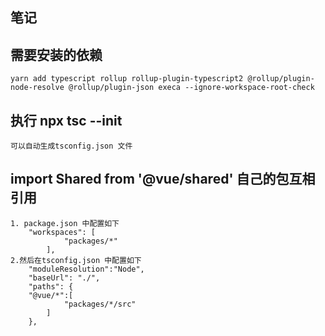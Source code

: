 ## 笔记

## 需要安装的依赖

    yarn add typescript rollup rollup-plugin-typescript2 @rollup/plugin-node-resolve @rollup/plugin-json execa --ignore-workspace-root-check

## 执行 npx tsc --init

    可以自动生成tsconfig.json 文件

## import Shared from '@vue/shared' 自己的包互相引用
    1. package.json 中配置如下
        "workspaces": [
                "packages/*"
            ],
    2.然后在tsconfig.json 中配置如下
        "moduleResolution":"Node",
        "baseUrl": "./",   
        "paths": {
        "@vue/*":[
                "packages/*/src"
            ]  
        },